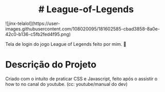 <h1 align="center"> # League-of-Legends </h1>
![jinx-telalol](https://user-images.githubusercontent.com/108020095/181602585-cbad3858-8a0e-42c0-b136-c5fb2fed4f95.png)



Tela de login do jogo League of Legends feito por mim. 🌸  


# Descrição do Projeto
Criado com o intuito de praticar CSS e Javascript, feito após o assistir o how to no canal do youtube. (cc: youtube/manual do dev)

